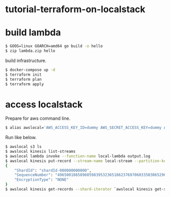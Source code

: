 # tutorial-terraform-on-localstack

# build lambda

```bash
$ GOOS=linux GOARCH=amd64 go build -o hello
$ zip lambda.zip hello
```

build infrastructure.

```bash
$ docker-compose up -d
$ terraform init
$ terraform plan
$ terraform apply
```

# access localstack

Prepare for aws command line.

```bash
$ alias awslocal='AWS_ACCESS_KEY_ID=dummy AWS_SECRET_ACCESS_KEY=dummy AWS_DEFAULT_REGION=us-west-1 aws --endpoint-url http://localhost:4566'
```

Run like below.

```bash
$ awslocal s3 ls
$ awslocal kinesis list-streams
$ awslocal lambda invoke --function-name local-lambda output.log
$ awslocal kinesis put-record --stream-name local-stream --partition-key 123 --data testdata
{
    "ShardId": "shardId-000000000000",
	"SequenceNumber": "49650018658960598395323651862376970603350306529631797250",
	"EncryptionType": "NONE"
}
$ awslocal kinesis get-records --shard-iterator `awslocal kinesis get-shard-iterator --stream-name local-stream --shard-id shardId-000000000000 --shard-iterator-type AT_SEQUENCE_NUMBER --starting-sequence-number 49650018658960598395323651862375761677530678156561743874 | jq ".ShardIterator"`
```
